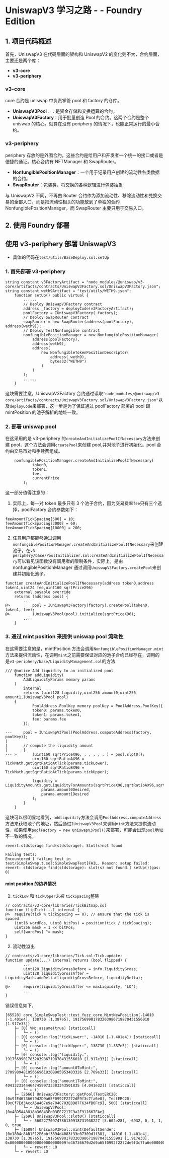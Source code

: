 # UniswapV3 学习之路 - - Foundry Edition

## 1. 项目代码概述

首先，UniswapV3 在代码层面的架构和 UniswapV2 的变化则不大，合约层面，主要还是两个库：

- **v3-core**
- **v3-periphery**

### **v3-core**

core 合约是 uniswap 中负责掌管 pool 和 factory 的仓库。

- **UniswapV3Pool**：：是资金存储和交换运算的合约。
- **UniswapV3Factory**：用于批量创造 Pool 的合约。这两个合约是整个 uniswap 的核心。就算在没有 periphery 的情况下，也能正常运行的最小合约。

### **v3-periphery**

periphery 存放的是外围合约，这些合约是给用户和开发者一个统一的接口或者是便捷的通证。核心合约有 NFTManager 和 SwapRouter。

- **NonfungiblePositionManager**：一个用于记录用户创建的流动性各类数据的合约。
- **SwapRouter**：包装类，将交换的各种逻辑进行包装抽象

与 UniswapV2 不同，不再由 Router 合约作为添加流动性、移除流动性和兑换交易的全部入口，而是把流动性相关的功能放到了单独的合约 NonfungiblePositionManager，而 SwapRouter 主要只用于交易入口。

## 2. 使用 Foundry 部署

## 使用 v3-periphery 部署 UniswapV3

- 具体的代码在`test/utils/BaseDeploy.sol:setUp`

### 1. 首先部署 v3-periphery

```solidity
string constant v3FactoryArtifact = "node_modules/@uniswap/v3-core/artifacts/contracts/UniswapV3Factory.sol/UniswapV3Factory.json";
string constant weth9Artifact = "test/utils/WETH9.json";
    function setUp() public virtual {
        ......
        // Deploy UniswapV3Factory contract
        address _factory = deployCode(v3FactoryArtifact);
        poolFactory = IUniswapV3Factory(_factory);
        // Deploy SwapRouter contract
        swapRouter = new SwapRouter(address(poolFactory), address(weth9));
        // Deploy TestNonfungible contract
        nonfungiblePositionManager = new NonfungiblePositionManager(
            address(poolFactory),
            address(weth9),
            address(
                new NonfungibleTokenPositionDescriptor(
                    address(_weth9),
                    bytes32("WETH9")
                )
            )
        );
        ......
    }
```

这块需要注意，UniswapV3Factory 合约通过读取`"node_modules/@uniswap/v3-core/artifacts/contracts/UniswapV3Factory.sol/UniswapV3Factory.json"`以及`deployCode`来部署，这一步是为了保证通过 poolFactory 部署的 pool 跟 mintPosition 的池子解析的地址一致。

### 2. 部署 uniswap pool

在这采用的是 v3-periphery 的`createAndInitializePoolIfNecessary`方法来创建 pool，这个方法会调用`createPool`来创建 pool,并对池子进行初始化。pool 合约由交易币对和手续费组成。

```solidity
    nonfungiblePositionManager.createAndInitializePoolIfNecessary(
			token0,
			token1,
			fee,
			currentPrice
		);
```

这一部分值得注意的：

1. 实际上，每一对 token 最多只有 3 个池子合约，因为交易费率`fee`只有三个选择，poolFactory 合约参数如下：

```solidity
feeAmountTickSpacing[500] = 10;
feeAmountTickSpacing[3000] = 60;
feeAmountTickSpacing[10000] = 200;
```

2. 任意用户都能够通过调用`nonfungiblePositionManager.createAndInitializePoolIfNecessary`来创建池子，在`v3-periphery/base/PoolInitializer.sol:createAndInitializePoolIfNecessary`可以看见该函数没有调用者的限制条件，实际上，是由 nonfungiblePositionManager 通过调用`UniswapV3Factory.createPool`来创建并初始化池子。

```
function createAndInitializePoolIfNecessary(address token0,address token1,uint24 fee,uint160 sqrtPriceX96)
    external payable override
    returns (address pool) {
        ...
@>          pool = IUniswapV3Factory(factory).createPool(token0, token1, fee);
@>          IUniswapV3Pool(pool).initialize(sqrtPriceX96);
        ...
    }
```

### 3. 通过 mint position 来提供 uniswap pool 流动性

在这需要注意的是，mintPosition 方法会调用`NonfungiblePositionManager.mint`方法来提供流动性，在调用`mint`之前需要保证对应的池子合约已经存在，调用的是`v3-periphery/base/LiquidityManagement.sol`的方法

```solidity
/// @notice Add liquidity to an initialized pool
    function addLiquidity(
    	AddLiquidityParams memory params
    )
    	internal
    	returns (uint128 liquidity,uint256 amount0,uint256 amount1,IUniswapV3Pool pool)
    {
           	PoolAddress.PoolKey memory poolKey = PoolAddress.PoolKey({
    		token0: params.token0,
    		token1: params.token1,
    		fee: params.fee
    	});

---    	pool = IUniswapV3Pool(PoolAddress.computeAddress(factory, poolKey));
|
|    	// compute the liquidity amount
|    	{
--- >    	(uint160 sqrtPriceX96, , , , , , ) = pool.slot0();
    		uint160 sqrtRatioAX96 = TickMath.getSqrtRatioAtTick(params.tickLower);
    		uint160 sqrtRatioBX96 = TickMath.getSqrtRatioAtTick(params.tickUpper);

    		liquidity = LiquidityAmounts.getLiquidityForAmounts(sqrtPriceX96,sqrtRatioAX96,sqrtRatioBX96,
    			params.amount0Desired,
    			params.amount1Desired
    		);
    	}
    }
```

这块可以很明显地看到，`addLiquidity`方法会调用`PoolAddress.computeAddress`方法来获取池子的地址，然后通过`IUniswapV3Pool`来调用`mint`方法来提供流动性，如果使用`poolFactory = new UniswapV3Pool()`来部署，可能会出现`pool`地址不一致的情况。

```shell
revert:stdstorage find(stdstorage): Slot(s)not found

Failing tests:
Encountered 1 failing test in test/SimpleSwap.t.sol:SimpleSwapTest[FAIL. Reason: setup failed: revert: stdstorage find(stdstorage): slot(s) not found.] setUp()(gas: 0)
```

#### mint position 的边界情况

1. `tickLow` 和 `tickUpper`未被 `tickSpacing`整除

```solidity
// contracts/v3-core/libraries/TickBitmap.sol
function flipTick(...) internal {
@>	require(tick % tickSpacing == 0); // ensure that the tick is spaced
	(int16 wordPos, uint8 bitPos) = position(tick / tickSpacing);
	uint256 mask = 1 << bitPos;
	self[wordPos] ^= mask;
}
```

2. 流动性溢出

```solidity
// contracts/v3-core/libraries/Tick.sol:Tick.update:
function update(...) internal returns (bool flipped) {
        ...
        uint128 liquidityGrossBefore = info.liquidityGross;
        uint128 liquidityGrossAfter = LiquidityMath.addDelta(liquidityGrossBefore, liquidityDelta);

@>      require(liquidityGrossAfter <= maxLiquidity, 'LO');
		...
}
```

错误信息如下，

```shell
[65528] core_SimpleSwapTest::test_fuzz_core_MintNewPosition(-14010 [-1.401e4], 138730 [1.387e5], 1917569901783203986719870431556010 [1.917e33])
    ├─ [0] VM::assume(true) [staticcall]
    │   └─ ← ()
    ├─ [0] console::log("tickLower:", -14010 [-1.401e4]) [staticcall]
    │   └─ ← ()
    ├─ [0] console::log("tickUpper:", 138730 [1.387e5]) [staticcall]
    │   └─ ← ()
    ├─ [0] console::log("liquidity:", 1917569901783203986719870431556010 [1.917e33]) [staticcall]
    │   └─ ← ()
    ├─ [0] console::log("amount0ToMint:", 2709989481056669618208985953403326 [2.709e33]) [staticcall]
    │   └─ ← ()
    ├─ [0] console::log("amount1ToMint:", 404132314446474599733383343501835 [4.041e32]) [staticcall]
    │   └─ ← ()
    ├─ [2666] UniswapV3Factory::getPool(TestERC20: [0x9fE46736679d2D9a65F0992F2272dE9f3c7fa6e0], TestERC20: [0xCf7Ed3AccA5a467e9e704C703E8D87F634fB0Fc9], 500) [staticcall]
    │   └─ ← UniswapV3Pool: [0x48D5A48818b36843Ed03EE7217C9a2F911667FAe]
    ├─ [2696] UniswapV3Pool::slot0() [staticcall]
    │   └─ ← 56022770974786139918731938227 [5.602e28], -6932, 0, 1, 1, 0, true
    ├─ [16894] UniswapV3Pool::mint(DefaultSender: [0x1804c8AB1F12E6bbf3894d4083f33e07309d1f38], -14010 [-1.401e4], 138730 [1.387e5], 1917569901783203986719870431555991 [1.917e33], 0x0000000000000000000000009fe46736679d2d9a65f0992f2272de9f3c7fa6e0000000000000000000000000cf7ed3acca5a467e9e704c703e8d87f634fb0fc900000000000000000000000000000000000000000000000000000000000001f4000000000000000000000000f39fd6e51aad88f6f4ce6ab8827279cfffb92266)
    │   └─ ← revert: LO
    └─ ← revert: LO
```
